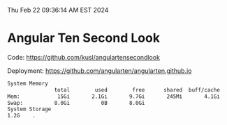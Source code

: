 Thu Feb 22 09:36:14 AM EST 2024

# Angular Ten Second Look

Code: https://github.com/kusl/angulartensecondlook

Deployment: https://github.com/angularten/angularten.github.io

```bash
System Memory
               total        used        free      shared  buff/cache   available
Mem:            15Gi       2.1Gi       9.7Gi       245Mi       4.1Gi        13Gi
Swap:          8.0Gi          0B       8.0Gi
System Storage
1.2G	.
```
```bash
